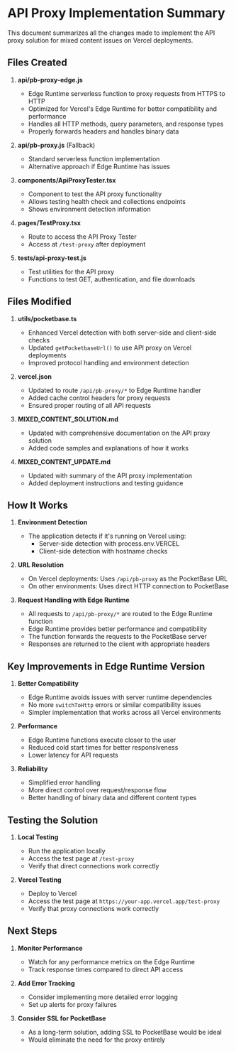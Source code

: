 # API Proxy Implementation Summary

This document summarizes all the changes made to implement the API proxy solution for mixed content issues on Vercel deployments.

## Files Created

1. **api/pb-proxy-edge.js**
   - Edge Runtime serverless function to proxy requests from HTTPS to HTTP
   - Optimized for Vercel's Edge Runtime for better compatibility and performance
   - Handles all HTTP methods, query parameters, and response types
   - Properly forwards headers and handles binary data

2. **api/pb-proxy.js** (Fallback)
   - Standard serverless function implementation
   - Alternative approach if Edge Runtime has issues

3. **components/ApiProxyTester.tsx**
   - Component to test the API proxy functionality
   - Allows testing health check and collections endpoints
   - Shows environment detection information

4. **pages/TestProxy.tsx**
   - Route to access the API Proxy Tester
   - Access at `/test-proxy` after deployment

5. **tests/api-proxy-test.js**
   - Test utilities for the API proxy
   - Functions to test GET, authentication, and file downloads

## Files Modified

1. **utils/pocketbase.ts**
   - Enhanced Vercel detection with both server-side and client-side checks
   - Updated `getPocketbaseUrl()` to use API proxy on Vercel deployments
   - Improved protocol handling and environment detection

2. **vercel.json**
   - Updated to route `/api/pb-proxy/*` to Edge Runtime handler
   - Added cache control headers for proxy requests
   - Ensured proper routing of all API requests

3. **MIXED_CONTENT_SOLUTION.md**
   - Updated with comprehensive documentation on the API proxy solution
   - Added code samples and explanations of how it works

4. **MIXED_CONTENT_UPDATE.md**
   - Updated with summary of the API proxy implementation
   - Added deployment instructions and testing guidance

## How It Works

1. **Environment Detection**
   - The application detects if it's running on Vercel using:
     - Server-side detection with process.env.VERCEL
     - Client-side detection with hostname checks

2. **URL Resolution**
   - On Vercel deployments: Uses `/api/pb-proxy` as the PocketBase URL
   - On other environments: Uses direct HTTP connection to PocketBase

3. **Request Handling with Edge Runtime**
   - All requests to `/api/pb-proxy/*` are routed to the Edge Runtime function
   - Edge Runtime provides better performance and compatibility
   - The function forwards the requests to the PocketBase server
   - Responses are returned to the client with appropriate headers

## Key Improvements in Edge Runtime Version

1. **Better Compatibility**
   - Edge Runtime avoids issues with server runtime dependencies
   - No more `switchToHttp` errors or similar compatibility issues
   - Simpler implementation that works across all Vercel environments

2. **Performance**
   - Edge Runtime functions execute closer to the user
   - Reduced cold start times for better responsiveness
   - Lower latency for API requests

3. **Reliability**
   - Simplified error handling
   - More direct control over request/response flow
   - Better handling of binary data and different content types

## Testing the Solution

1. **Local Testing**
   - Run the application locally
   - Access the test page at `/test-proxy`
   - Verify that direct connections work correctly

2. **Vercel Testing**
   - Deploy to Vercel
   - Access the test page at `https://your-app.vercel.app/test-proxy`
   - Verify that proxy connections work correctly

## Next Steps

1. **Monitor Performance**
   - Watch for any performance metrics on the Edge Runtime
   - Track response times compared to direct API access

2. **Add Error Tracking**
   - Consider implementing more detailed error logging
   - Set up alerts for proxy failures

3. **Consider SSL for PocketBase**
   - As a long-term solution, adding SSL to PocketBase would be ideal
   - Would eliminate the need for the proxy entirely

